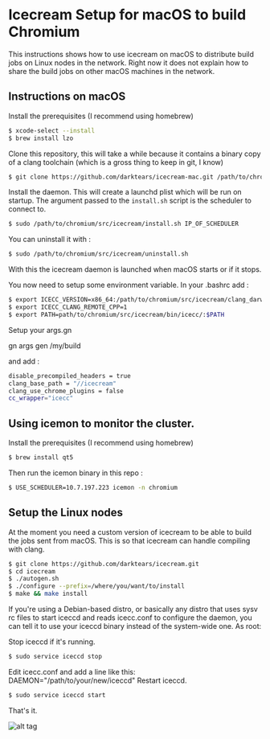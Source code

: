 # Icecream Setup for macOS to build Chromium

This instructions shows how to use icecream on macOS to distribute build jobs on Linux nodes in the network.
Right now it does not explain how to share the build jobs on other macOS machines in the network.

## Instructions on macOS

Install the prerequisites (I recommend using homebrew)

```bash
$ xcode-select --install
$ brew install lzo
```

Clone this repository, this will take a while because it contains a binary copy
of a clang toolchain (which is a gross thing to keep in git, I know)

```bash
$ git clone https://github.com/darktears/icecream-mac.git /path/to/chromium/src/icecream
```

Install the daemon. This will create a launchd plist which will be run on startup.
The argument passed to the `install.sh` script is the scheduler to connect to.

```bash
$ sudo /path/to/chromium/src/icecream/install.sh IP_OF_SCHEDULER
```
You can uninstall it with :
```bash
$ sudo /path/to/chromium/src/icecream/uninstall.sh
```
With this the icecream daemon is launched when macOS starts or if it stops.

You now need to setup some environment variable. In your .bashrc add :

```bash
$ export ICECC_VERSION=x86_64:/path/to/chromium/src/icecream/clang_darwin_on_linux.tar.gz
$ export ICECC_CLANG_REMOTE_CPP=1
$ export PATH=path/to/chromium/src/icecream/bin/icecc/:$PATH
```

Setup your args.gn

gn args gen /my/build

and add :
```bash
disable_precompiled_headers = true
clang_base_path = "//icecream"
clang_use_chrome_plugins = false
cc_wrapper="icecc"
```

## Using icemon to monitor the cluster.

Install the prerequisites (I recommend using homebrew)
```bash
$ brew install qt5
```

Then run the icemon binary in this repo :
```bash
$ USE_SCHEDULER=10.7.197.223 icemon -n chromium
```

## Setup the Linux nodes

At the moment you need a custom version of icecream to be able to build the jobs sent from macOS. This is so that icecream
can handle compiling with clang.

```bash
$ git clone https://github.com/darktears/icecream.git
$ cd icecream
$ ./autogen.sh
$ ./configure --prefix=/where/you/want/to/install
$ make && make install
```

If you're using a Debian-based distro, or basically any distro that uses sysv rc files to start iceccd and reads icecc.conf to configure the daemon, you can tell it to use your iceccd binary instead of the system-wide one. As root:

Stop iceccd if it's running.
```bash
$ sudo service iceccd stop
```
Edit icecc.conf and add a line like this: DAEMON="/path/to/your/new/iceccd"
Restart iceccd.
```bash
$ sudo service iceccd start
```

That's it.

![alt tag](https://raw.githubusercontent.com/darktears/icecream-mac/master/Screen%20Shot%202016-08-19%20at%203.24.27%20PM.png)
